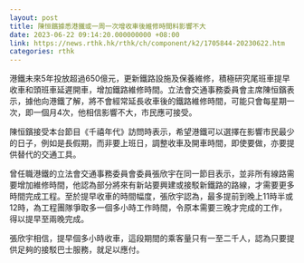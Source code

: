 ```yaml
---
layout: post
title: 陳恒鑌據悉港鐵或一周一次增收車後維修時間料影響不大
date: 2023-06-22 09:14:20.000000000 +08:00
link: https://news.rthk.hk/rthk/ch/component/k2/1705844-20230622.htm
categories: rthk
---
```


港鐵未來5年投放超過650億元，更新鐵路設施及保養維修，積極研究尾班車提早收車和頭班車延遲開車，增加鐵路維修時間。立法會交通事務委員會主席陳恒鑌表示，據他向港鐵了解，將不會經常延長收車後的鐵路維修時間，可能只會每星期一次，即一個月4次，他相信影響不大，市民應可接受。

陳恒鑌接受本台節目《千禧年代》訪問時表示，希望港鐵可以選擇在影響市民最少的日子，例如是長假期，而非要上班日，調整收車及開車時間，即使要做，亦要提供替代的交通工具。

曾任職港鐵的立法會交通事務委員會委員張欣宇在同一節目表示，並非所有線路需要增加維修時間，他認為部分將來有新站要興建或接駁新鐵路的路線，才需要更多時間完成工程。至於提早收車的時間幅度，張欣宇認為，最多提前到晚上11時半或12時，為工程團隊爭取多一個多小時工作時間，令原本需要三晚才完成的工作，得以提早至兩晚完成。

張欣宇相信，提早個多小時收車，這段期間的乘客量只有一至二千人，認為只要提供足夠的接駁巴士服務，就足以應付。
